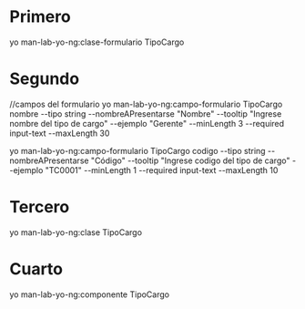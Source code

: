 # Primero
yo man-lab-yo-ng:clase-formulario TipoCargo
# Segundo
//campos del formulario
yo man-lab-yo-ng:campo-formulario TipoCargo nombre --tipo string --nombreAPresentarse "Nombre" --tooltip "Ingrese nombre del tipo de cargo" --ejemplo "Gerente" --minLength 3 --required  input-text --maxLength 30   

yo man-lab-yo-ng:campo-formulario TipoCargo codigo --tipo string --nombreAPresentarse "Código" --tooltip "Ingrese codigo del tipo de cargo" --ejemplo "TC0001" --minLength 1 --required  input-text --maxLength 10   


# Tercero

yo man-lab-yo-ng:clase TipoCargo

# Cuarto 

yo man-lab-yo-ng:componente TipoCargo
